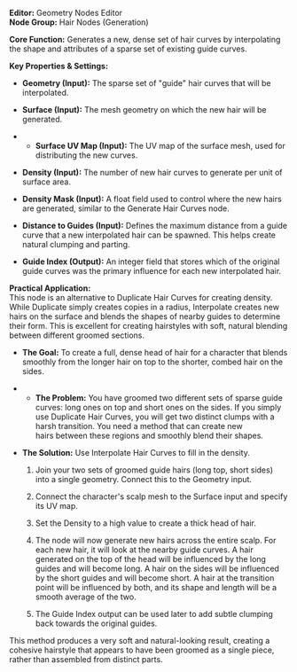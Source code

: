**Editor:** Geometry Nodes Editor  
**Node Group:** Hair Nodes (Generation)

**Core Function:** Generates a new, dense set of hair curves by interpolating the shape and attributes of a sparse set of existing guide curves.

**Key Properties & Settings:**

- **Geometry (Input):** The sparse set of "guide" hair curves that will be interpolated.
    
- **Surface (Input):** The mesh geometry on which the new hair will be generated.
    
- - **Surface UV Map (Input):** The UV map of the surface mesh, used for distributing the new curves.
        
- **Density (Input):** The number of new hair curves to generate per unit of surface area.
    
- **Density Mask (Input):** A float field used to control where the new hairs are generated, similar to the Generate Hair Curves node.
    
- **Distance to Guides (Input):** Defines the maximum distance from a guide curve that a new interpolated hair can be spawned. This helps create natural clumping and parting.
    
- **Guide Index (Output):** An integer field that stores which of the original guide curves was the primary influence for each new interpolated hair.
    

**Practical Application:**  
This node is an alternative to Duplicate Hair Curves for creating density. While Duplicate simply creates copies in a radius, Interpolate creates new hairs on the surface and blends the shapes of nearby guides to determine their form. This is excellent for creating hairstyles with soft, natural blending between different groomed sections.

- **The Goal:** To create a full, dense head of hair for a character that blends smoothly from the longer hair on top to the shorter, combed hair on the sides.
    
- - **The Problem:** You have groomed two different sets of sparse guide curves: long ones on top and short ones on the sides. If you simply use Duplicate Hair Curves, you will get two distinct clumps with a harsh transition. You need a method that can create new hairs between these regions and smoothly blend their shapes.
        
- **The Solution:** Use Interpolate Hair Curves to fill in the density.
    
    1. Join your two sets of groomed guide hairs (long top, short sides) into a single geometry. Connect this to the Geometry input.
        
    2. Connect the character's scalp mesh to the Surface input and specify its UV map.
        
    3. Set the Density to a high value to create a thick head of hair.
        
    4. The node will now generate new hairs across the entire scalp. For each new hair, it will look at the nearby guide curves. A hair generated on the top of the head will be influenced by the long guides and will become long. A hair on the sides will be influenced by the short guides and will become short. A hair at the transition point will be influenced by both, and its shape and length will be a smooth average of the two.
        
    5. The Guide Index output can be used later to add subtle clumping back towards the original guides.
        

This method produces a very soft and natural-looking result, creating a cohesive hairstyle that appears to have been groomed as a single piece, rather than assembled from distinct parts.